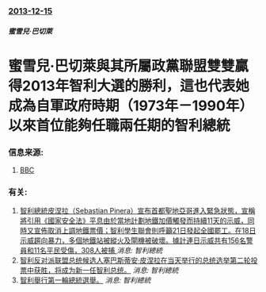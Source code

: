 ### [2013-12-15](/news/2013/12/15/index.md)

##### 蜜雪兒·巴切萊
#  蜜雪兒·巴切萊與其所屬政黨聯盟雙雙贏得2013年智利大選的勝利，這也代表她成為自軍政府時期（1973年－1990年）以來首位能夠任職兩任期的智利總統 




### 信息来源:

1. [BBC](http://www.bbc.co.uk/news/world-latin-america-25387340)

### 有关:

1. [ 智利總統皮涅拉（Sebastian Pinera）宣布首都聖地亞哥進入緊急狀態，宣稱將引用《國家安全法》平息由於當地計劃地鐵加價觸發而持續11天的示威，同時又宣佈取消上調地鐵票價；智利學生聯會則呼籲21日發起全國罷工。在18日示威趨向暴力，多個地鐵站被縱火及閘機被破壞。據計連日示威共有156名警員和11名平民受傷，308人被捕 ](/zh/news/2019/10/19/智利總統皮涅拉-Sebastian-Pinera-宣布首都聖地亞哥進入緊急狀態-宣稱將引用-國家安全法-平息由於當地計.md) _消息: 智利總統_
2. [ 智利反对派联盟总统候选人塞巴斯蒂安·皮涅拉在当天举行的总统选举第二轮投票中获胜，将成为新一任智利总统。](/zh/news/2010/01/17/智利反对派联盟总统候选人塞巴斯蒂安-皮涅拉在当天举行的总统选举第二轮投票中获胜-将成为新一任智利总统.md) _消息: 智利總統_
3. [ 智利舉行第一輪總統選舉。](/zh/news/2009/12/11/智利舉行第一輪總統選舉.md) _消息: 智利總統_
